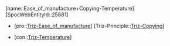 ﻿---
type: TrizContradiction
aliases:
- Ease_of_manufacture+Copying-Temperature
license: CC BY-SA 4.0
copyright: https://github.com/SpocWeb
IsDeleted: false
IsReadOnly: false
Confidential: public
tags: 
- Triz/Contradiction
---
[name::Ease_of_manufacture+Copying-Temperature]
[SpocWebEntityId::25881]
+ [pro::[Triz-Ease_of_manufacture](tech/Triz/Parameter/Triz-Ease_of_manufacture.md)]
[Triz-Principle::[Triz-Copying](tech/Triz/Principle/Triz-Copying.md)]
- [con::[Triz-Temperature](tech/Triz/Parameter/Triz-Temperature.md)]

